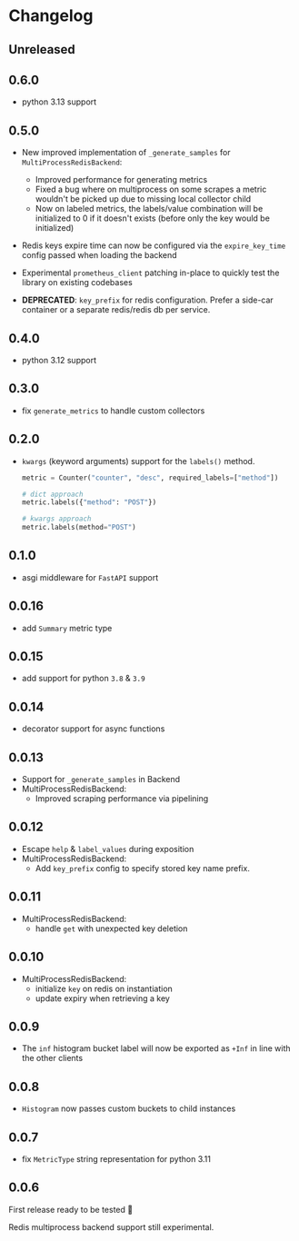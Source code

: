 # Changelog

## Unreleased

## 0.6.0

- python 3.13 support

## 0.5.0

- New improved implementation of `_generate_samples` for `MultiProcessRedisBackend`:
    - Improved performance for generating metrics
    - Fixed a bug where on multiprocess on some scrapes a metric wouldn't be picked up due to missing local collector child
    - Now on labeled metrics, the labels/value combination will be initialized to 0 if it doesn't exists (before only the key would be initialized)

- Redis keys expire time can now be configured via the `expire_key_time` config passed when loading the backend

- Experimental `prometheus_client` patching in-place to quickly test the library on existing codebases

- **DEPRECATED**: `key_prefix` for redis configuration. Prefer a side-car container or a separate redis/redis db per service.

## 0.4.0

- python 3.12 support

## 0.3.0

- fix `generate_metrics` to handle custom collectors

## 0.2.0

- `kwargs` (keyword arguments) support for the `labels()` method.
   ```python
   metric = Counter("counter", "desc", required_labels=["method"])

   # dict approach
   metric.labels({"method": "POST"})

   # kwargs approach
   metric.labels(method="POST")

   ```

## 0.1.0

- asgi middleware for `FastAPI` support

## 0.0.16

- add `Summary` metric type

## 0.0.15

- add support for python `3.8` & `3.9`

## 0.0.14

- decorator support for async functions

## 0.0.13

- Support for `_generate_samples` in Backend
- MultiProcessRedisBackend:
    - Improved scraping performance via pipelining

## 0.0.12

- Escape `help` & `label_values` during exposition
- MultiProcessRedisBackend:
    - Add `key_prefix` config to specify stored key name prefix.

## 0.0.11

- MultiProcessRedisBackend:
    - handle `get` with unexpected key deletion

## 0.0.10

- MultiProcessRedisBackend:
    - initialize `key` on redis on instantiation
    - update expiry when retrieving a key

## 0.0.9

- The `inf` histogram bucket label will now be exported as `+Inf` in line with the other clients

## 0.0.8

- `Histogram` now passes custom buckets to child instances

## 0.0.7

- fix `MetricType` string representation for python 3.11

## 0.0.6

First release ready to be tested 🎉

Redis multiprocess backend support still experimental.
